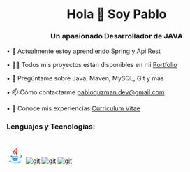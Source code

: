 <h1 align="center">Hola 👋 Soy Pablo</h1>

   <h3 align="center">Un apasionado Desarrollador de JAVA</h3>
   
• 🌱 Actualmente estoy aprendiendo Spring y Api Rest

• 👨‍💻 Todos mis proyectos están disponibles en mi [Portfolio](https://github.com/Imug3tsu/--Proyectos--)

• 💬 Pregúntame sobre Java, Maven, MySQL, Git y más

• 📫 Cómo contactarme pabloguzman.dev@gmail.com

• 📄 Conoce mis experiencias [Curriculum Vitae](https://drive.google.com/file/d/1--FHE-fD23ePgSEB5U_mBbOm4KvH1Xiz/view?usp=share_link)

<h3 align="left">Lenguajes y Tecnologias:</h3><br>
<a align="left" href="https://www.java.com" target="_blank" rel="noreferrer">
<img src="https://raw.githubusercontent.com/devicons/devicon/master/icons/java/java-original.svg" alt="java"
width="40" height="40" /></a>

<a href="https://git-scm.com/" target="_blank" rel="noreferrer">
<img src="https://www.vectorlogo.zone/logos/git-scm/git-scm-icon.svg" alt="git" width="40" height="40" /></a>

<a href="https://git-scm.com/" target="_blank" rel="noreferrer">
<img src="https://upload.wikimedia.org/wikipedia/commons/thumb/5/52/Apache_Maven_logo.svg/1024px-Apache_Maven_logo.svg.png"
alt="git" width="120" height="40" /></a>

<a href="https://git-scm.com/" target="_blank" rel="noreferrer">
<img src="https://download.logo.wine/logo/MySQL/MySQL-Logo.wine.png" alt="git" width="80" height="40" /></a>
